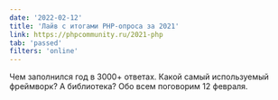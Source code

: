 ```yaml
---
date: '2022-02-12'
title: 'Лайв с итогами PHP-опроса за 2021'
link: https://phpcommunity.ru/2021-php
tab: 'passed'
filters: 'online'
---
```


Чем заполнился год в 3000+ ответах. Какой самый используемый фреймворк? А библиотека? Обо всем поговорим 12 февраля.
